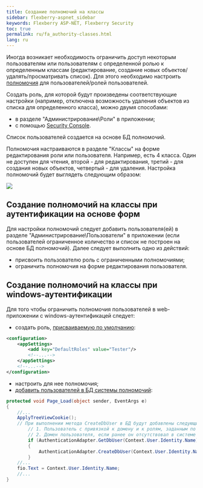 ```yaml
---
title: Создание полномочий на классы
sidebar: flexberry-aspnet_sidebar
keywords: Flexberry ASP-NET, Flexberry Security
toc: true
permalink: ru/fa_authority-classes.html
lang: ru
---
```


Иногда возникает необходимость ограничить доступ некоторым пользователям или пользователям с определенной ролью к определенным классам (редактирование, создание новых объектов/удалять/просматривать список). Для этого необходимо настроить [полномочия](efs_security.html) для пользователей/ролей пользователей.

Создать роль, для которой будут произведены соответствующие настройки (например, отключена возможность удаления объектов из списка для определенного класса), можно двумя способами:
* в разделе "Администрирование\Роли" в приложении;
* с помощью [Security Console](efs_security-console.html).

Список пользователей создается на основе БД полномочий.

Полномочия настраиваются в разделе "Классы" на форме редактирования роли или пользователя. Например, есть 4 класса. Один не доступен для чтения, второй - для редактирования, третий - для создания новых объектов, четвертый - для удаления. Настройка полномочий будет выглядеть следующим образом:

![](/images/pages/products/flexberry-aspnet/aspnet/authority-to-classes.png)

## Создание полномочий на классы при аутентификации на основе форм

Для настройки полномочий следует добавить пользователя(ей) в разделе "Администрирование\Пользователи" в приложении (если пользователей ограниченное количество и список не построен на основе БД полномочий). Далее следует выполнить одно из действий:

* присвоить пользователю роль с ограниченными полномочиями;
* ограничить полномочия на форме редактирования пользователя.

## Создание полномочий на классы при windows-аутентификации

Для того чтобы ограничить полномочия пользователей в web-приложении с windows-аутентификацей следует:

* создать роль, [присваиваемую по умолчанию](fa_authentication-adapter.html):

```xml
<configuration>
	<appSettings>
		<add key="DefaultRoles" value="Tester"/>
		<!--...-->
	</appSettings>
	<!--...-->
</configuration>
```

* настроить для нее полномочия;
* [добавить пользователей в БД системы полномочий](fa_authentication-adapter.html):

```csharp
protected void Page_Load(object sender, EventArgs e)
{
	//...
	ApplyTreeViewCookie();
	// При выполнении метода CreateDbUser в БД будут добавлены следующие объекты:
        // 1. Пользователь с привязкой к домену и к ролям, заданным по умолчанию. 
        // 2. Домен пользователя, если ранее он отсутствовал в системе полномочий.
        if (AuthenticationAdapter.GetDbUser(Context.User.Identity.Name) == null)
        {
            AuthenticationAdapter.CreateDbUser(Context.User.Identity.Name);
        }
	//...
	fio.Text = Context.User.Identity.Name;
	//...
}
```
